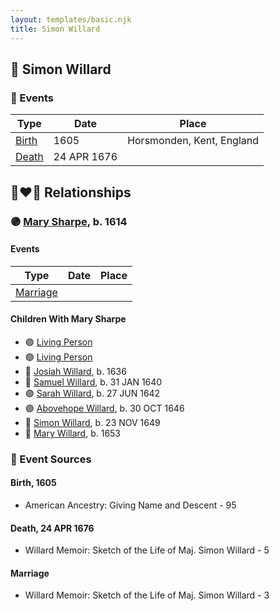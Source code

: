 ```yaml
---
layout: templates/basic.njk
title: Simon Willard
---
```

## 🔵 Simon Willard

### 📆 Events

Type | Date | Place
------ | ------ | ------
[Birth](#event-e4be97e7-a491-4faa-8038-eb390df57a49) | 1605 | Horsmonden, Kent, England
[Death](#event-83bc4d33-1867-42e0-bb42-c5ae5caab50f) | 24 APR 1676 |

## 👩‍❤️‍👨 Relationships

### 🟣 [Mary Sharpe](/people/1/10735316), b. 1614

#### Events

Type | Date | Place
------ | ------ | ------
[Marriage](#event-fd3d2949-8e4d-4f65-a444-04378add0102) |  |
#### Children With Mary Sharpe
* 🟣 [Living Person](/people/4/45756022)
* 🟣 [Living Person](/people/3/39580887)
* 🔵 [Josiah Willard](/people/5/55775674), b. 1636
* 🔵 [Samuel Willard](/people/1/16157248), b. 31 JAN 1640
* 🟣 [Sarah Willard](/people/6/60626504), b. 27 JUN 1642
* 🟣 [Abovehope Willard](/people/6/68416569), b. 30 OCT 1646
* 🔵 [Simon Willard](/people/6/68962771), b. 23 NOV 1649
* 🔵 [Mary Willard](/people/8/86355995), b. 1653
### 📰 Event Sources

#### <a id="event-e4be97e7-a491-4faa-8038-eb390df57a49"></a> Birth, 1605
* American Ancestry: Giving Name and Descent  - 95

#### <a id="event-83bc4d33-1867-42e0-bb42-c5ae5caab50f"></a> Death, 24 APR 1676
* Willard Memoir: Sketch of the Life of Maj. Simon Willard  - 5
#### <a id="event-fd3d2949-8e4d-4f65-a444-04378add0102"></a> Marriage
* Willard Memoir: Sketch of the Life of Maj. Simon Willard  - 3

